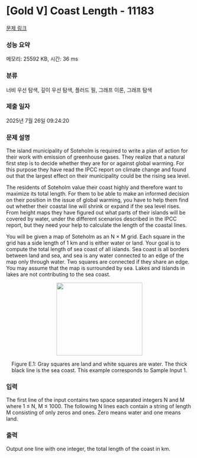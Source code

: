 # [Gold V] Coast Length - 11183 

[문제 링크](https://www.acmicpc.net/problem/11183) 

### 성능 요약

메모리: 25592 KB, 시간: 36 ms

### 분류

너비 우선 탐색, 깊이 우선 탐색, 플러드 필, 그래프 이론, 그래프 탐색

### 제출 일자

2025년 7월 26일 09:24:20

### 문제 설명

<p>The island municipality of Soteholm is required to write a plan of action for their work with emission of greenhouse gases. They realize that a natural first step is to decide whether they are for or against global warming. For this purpose they have read the IPCC report on climate change and found out that the largest effect on their municipality could be the rising sea level.</p>

<p>The residents of Soteholm value their coast highly and therefore want to maximize its total length. For them to be able to make an informed decision on their position in the issue of global warming, you have to help them find out whether their coastal line will shrink or expand if the sea level rises. From height maps they have figured out what parts of their islands will be covered by water, under the different scenarios described in the IPCC report, but they need your help to calculate the length of the coastal lines.</p>

<p>You will be given a map of Soteholm as an N × M grid. Each square in the grid has a side length of 1 km and is either water or land. Your goal is to compute the total length of sea coast of all islands. Sea coast is all borders between land and sea, and sea is any water connected to an edge of the map only through water. Two squares are connected if they share an edge. You may assume that the map is surrounded by sea. Lakes and islands in lakes are not contributing to the sea coast.</p>

<p style="text-align: center;"><img alt="" src="" style="height:197px; width:232px"></p>

<p style="text-align: center;">Figure E.1: Gray squares are land and white squares are water. The thick black line is the sea coast. This example corresponds to Sample Input 1.</p>

### 입력 

 <p>The first line of the input contains two space separated integers N and M where 1 ≤ N, M ≤ 1000. The following N lines each contain a string of length M consisting of only zeros and ones. Zero means water and one means land.</p>

### 출력 

 <p>Output one line with one integer, the total length of the coast in km.</p>

